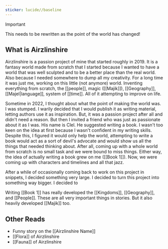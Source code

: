 ```yaml
---
sticker: lucide//baseline
---
```


> [!important] 
> This needs to be rewritten as the point of the world has changed!

## What is Airzlinshire
Airzlinshire is a passion project of mine that started roughly in 2019. It is a fantasy world made from scratch that I started because I wanted to have a world that was well sculpted and to be a better place than the real world. Also because I needed somewhere to dump all my creativity. For a long time it was just me, working on this little (not anymore) world. Inventing everything from scratch, the [[people]], magic ([[Majik]]), [[Geography]], [[Majel|language]], system of [[time]]. All of it attempting to improve on life.

Sometime in 2022, I thought about what the point of making the world was. I was stumped. I warily decided that I would publish it as writing material, letting authors use it as inspiration. But, it was a passion project after all and didn't need a reason. But then I invited a friend who was just as passionate about it as I was. His name is Clel. He suggested writing a book. I wasn't too keen on the idea at first because I wasn't confident in my writing skills. Despite this, I figured it would only help the world, attempting to write a book would act as a sort of devil's advocate and would show us all the things that needed thinking about. After all, coming up with a whole world from scratch is no small task and we were bound to miss things. Either way, the idea of actually writing a book grew on me ([[Book 1]]). Now, we were coming up with characters and timelines and all that jazz.

After a while of occasionally coming back to work on this project in snippets, I decided something very large. I decided to turn this project into something way bigger. I decided to 

Writing [[Book 1]] has really developed the [[Kingdoms]], [[Geography]], and [[People]]. These are all very important things in stories. But it also heavily developed [[Majik]] too.



## Other Reads
- Funny story on the [[Airzlinshire Name]]
- [[Flora]] of Airzlinshire
- [[Fauna]] of Airzlinshire